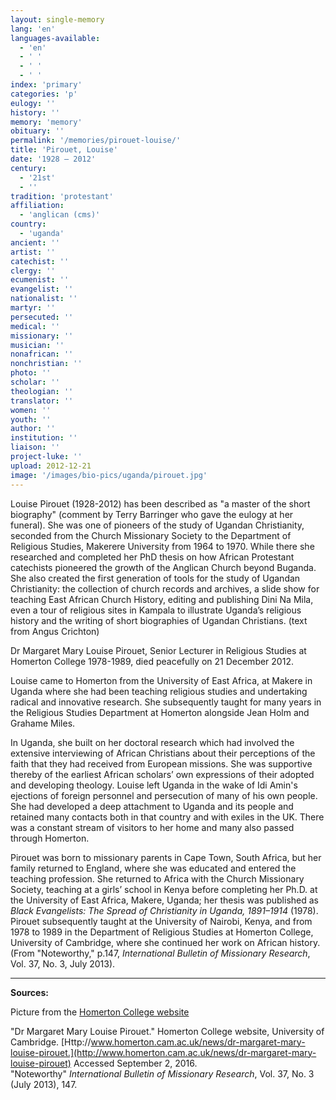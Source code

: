 ```yaml
---
layout: single-memory
lang: 'en'
languages-available:
  - 'en'
  - ' '
  - ' '
  - ' '
index: 'primary'
categories: 'p'
eulogy: ''
history: ''
memory: 'memory'
obituary: ''
permalink: '/memories/pirouet-louise/'
title: 'Pirouet, Louise'
date: '1928 – 2012'
century:
  - '21st'
  - ''                     
tradition: 'protestant'                       
affiliation:
  - 'anglican (cms)'
country:
  - 'uganda'
ancient: ''
artist: ''
catechist: ''
clergy: ''
ecumenist: ''
evangelist: ''
nationalist: ''
martyr: ''
persecuted: ''
medical: ''
missionary: ''
musician: ''
nonafrican: ''
nonchristian: ''
photo: ''
scholar: ''
theologian: ''
translator: ''
women: ''
youth: ''
author: ''
institution: ''
liaison: ''
project-luke: ''
upload: 2012-12-21
image: '/images/bio-pics/uganda/pirouet.jpg'
---
```

Louise Pirouet (1928-2012) has been described as "a master of the short biography" (comment by Terry Barringer who gave the eulogy at her funeral). She was one of pioneers of the study of Ugandan Christianity, seconded from the Church Missionary Society to the Department of Religious Studies, Makerere University from 1964 to 1970. While there she researched and completed her PhD thesis on how African Protestant catechists pioneered the growth of the Anglican Church beyond Buganda. She also created the first generation of tools for the study of Ugandan Christianity: the collection of church records and archives, a slide show for teaching East African Church History, editing and publishing Dini Na Mila, even a tour of religious sites in Kampala to illustrate Uganda’s religious history and the writing of short biographies of Ugandan Christians. (text from Angus Crichton)  

Dr Margaret Mary Louise Pirouet, Senior Lecturer in Religious Studies at Homerton College 1978-1989, died peacefully on 21 December 2012.

Louise came to Homerton from the University of East Africa, at Makere in Uganda where she had been teaching religious studies and undertaking radical and innovative research. She subsequently taught for many years in the Religious Studies Department at Homerton alongside Jean Holm and Grahame Miles.

In Uganda, she built on her doctoral research which had involved the extensive interviewing of African Christians about their perceptions of the faith that they had received from European missions. She was supportive thereby of the earliest African scholars’ own expressions of their adopted and developing theology. Louise left Uganda in the wake of Idi Amin's ejections of foreign personnel and persecution of many of his own people. She had developed a deep attachment to Uganda and its people and retained many contacts both in that country and with exiles in the UK. There was a constant stream of visitors to her home and many also passed through Homerton.

Pirouet was born to missionary parents in Cape Town, South Africa, but her family returned to England, where she was educated and entered the teaching profession. She returned to Africa with the Church Missionary Society, teaching at a girls’ school in Kenya before completing her Ph.D. at the University of East Africa, Makere, Uganda; her thesis was published as _Black Evangelists: The Spread of Christianity in Uganda, 1891–1914_ (1978). Pirouet subsequently taught at the University of Nairobi, Kenya, and from 1978 to 1989 in the Department of Religious Studies at Homerton College, University of Cambridge, where she continued her work on African history. (From "Noteworthy," p.147, _International Bulletin of Missionary Research_, Vol. 37, No. 3, July 2013).

***

**Sources:**  

Picture from the [Homerton College website](http://www.homerton.cam.ac.uk/news/dr-margaret-mary-louise-pirouet)  

"Dr Margaret Mary Louise Pirouet." Homerton College website, University of Cambridge. [Http://www.homerton.cam.ac.uk/news/dr-margaret-mary-louise-pirouet.](http://www.homerton.cam.ac.uk/news/dr-margaret-mary-louise-pirouet) Accessed September 2, 2016.  
"Noteworthy" _International Bulletin of Missionary Research_, Vol. 37, No. 3 (July 2013), 147.
